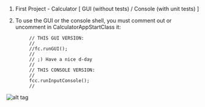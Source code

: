 1. First Project - Calculator [ GUI (without tests) / Console (with unit tests) ]
2. To use the GUI or the console shell, you must comment out or uncomment in CalculatorAppStartClass it:

            // THIS GUI VERSION:
            //
            //fc.runGUI();
            //
            // ;) Have a nice d-day
            //
            // THIS CONSOLE VERSION:
            //
            fcc.runInputConsole();
            //

![alt tag](https://image.ibb.co/m4A2Un/Screenshot_from_2018_03_27_16_08_55.png "Since childhood, I like green")
